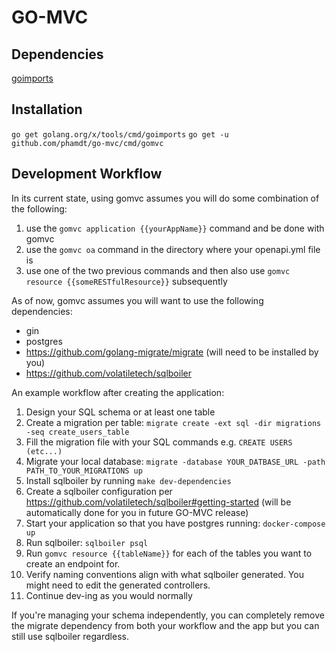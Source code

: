 # GO-MVC

## Dependencies
[goimports](https://godoc.org/golang.org/x/tools/cmd/goimports)

## Installation

`go get golang.org/x/tools/cmd/goimports`
`go get -u github.com/phamdt/go-mvc/cmd/gomvc`

## Development Workflow

In its current state, using gomvc assumes you will do some combination of the following:
1) use the `gomvc application {{yourAppName}}` command and be done with gomvc
2) use the `gomvc oa` command in the directory where your openapi.yml file is
3) use one of the two previous commands and then also use `gomvc resource {{someRESTfulResource}}` subsequently

As of now, gomvc assumes you will want to use the following dependencies:
- gin
- postgres
- https://github.com/golang-migrate/migrate (will need to be installed by you)
- https://github.com/volatiletech/sqlboiler


An example workflow after creating the application:

1) Design your SQL schema or at least one table
2) Create a migration per table: `migrate create -ext sql -dir migrations -seq create_users_table`
3) Fill the migration file with your SQL commands e.g. `CREATE USERS (etc...)`
4) Migrate your local database: `migrate -database YOUR_DATBASE_URL -path PATH_TO_YOUR_MIGRATIONS up`
5) Install sqlboiler by running `make dev-dependencies`
6) Create a sqlboiler configuration per https://github.com/volatiletech/sqlboiler#getting-started (will be automatically done for you in future GO-MVC release)
7) Start your application so that you have postgres running: `docker-compose up`
7) Run sqlboiler: `sqlboiler psql`
8) Run `gomvc resource {{tableName}}` for each of the tables you want to create an endpoint for.
9) Verify naming conventions align with what sqlboiler generated. You might need to edit the generated controllers.
10) Continue dev-ing as you would normally

If you're managing your schema independently, you can completely remove the migrate dependency from both your workflow and the app but you can still use sqlboiler regardless.
